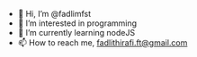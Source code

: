 - 👋 Hi, I’m @fadlimfst
- 👀 I’m interested in programming
- 🌱 I’m currently learning nodeJS
- 📫 How to reach me, fadlithirafi.ft@gmail.com

<!---
fadlimfst/fadlimfst is a ✨ special ✨ repository because its `README.md` (this file) appears on your GitHub profile.
You can click the Preview link to take a look at your changes.
--->
